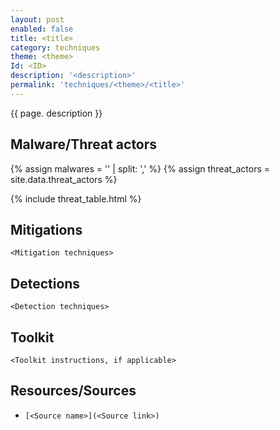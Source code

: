 ```yaml
---
layout: post
enabled: false
title: <title>
category: techniques
theme: <theme>
Id: <ID>
description: '<description>'
permalink: 'techniques/<theme>/<title>'
---
```

{{ page. description }}

## Malware/Threat actors

<!-- Threat actors table -->
{% assign malwares = '' | split: ',' %}
{% assign threat_actors = site.data.threat_actors %}

{% include threat_table.html %}

## Mitigations

`<Mitigation techniques>`

## Detections

`<Detection techniques>`

## Toolkit

`<Toolkit instructions, if applicable>`

## Resources/Sources

* `[<Source name>](<Source link>)`
